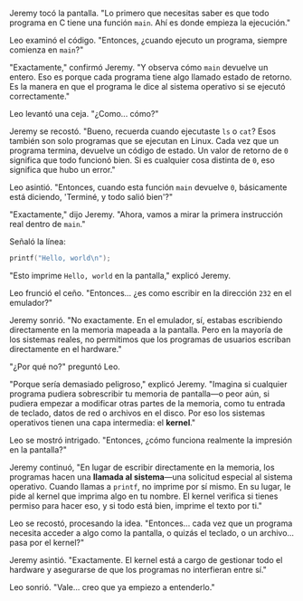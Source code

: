 Jeremy tocó la pantalla. "Lo primero que necesitas saber es que todo programa en C tiene una función `main`. Ahí es donde empieza la ejecución."

Leo examinó el código. "Entonces, ¿cuando ejecuto un programa, siempre comienza en `main`?"

"Exactamente," confirmó Jeremy. "Y observa cómo `main` devuelve un entero. Eso es porque cada programa tiene algo llamado estado de retorno. Es la manera en que el programa le dice al sistema operativo si se ejecutó correctamente."

Leo levantó una ceja. "¿Como... cómo?"

Jeremy se recostó. "Bueno, recuerda cuando ejecutaste `ls` o `cat`? Esos también son solo programas que se ejecutan en Linux. Cada vez que un programa termina, devuelve un código de estado. Un valor de retorno de `0` significa que todo funcionó bien. Si es cualquier cosa distinta de `0`, eso significa que hubo un error."

Leo asintió. "Entonces, cuando esta función `main` devuelve `0`, básicamente está diciendo, 'Terminé, y todo salió bien'?"

"Exactamente," dijo Jeremy. "Ahora, vamos a mirar la primera instrucción real dentro de `main`."

Señaló la línea:

```c
printf("Hello, world\n");
```

"Esto imprime `Hello, world` en la pantalla," explicó Jeremy.

Leo frunció el ceño. "Entonces... ¿es como escribir en la dirección `232` en el emulador?"

Jeremy sonrió. "No exactamente. En el emulador, sí, estabas escribiendo directamente en la memoria mapeada a la pantalla. Pero en la mayoría de los sistemas reales, no permitimos que los programas de usuarios escriban directamente en el hardware."

"¿Por qué no?" preguntó Leo.

"Porque sería demasiado peligroso," explicó Jeremy. "Imagina si cualquier programa pudiera sobrescribir tu memoria de pantalla—o peor aún, si pudiera empezar a modificar otras partes de la memoria, como tu entrada de teclado, datos de red o archivos en el disco. Por eso los sistemas operativos tienen una capa intermedia: el **kernel**."

Leo se mostró intrigado. "Entonces, ¿cómo funciona realmente la impresión en la pantalla?"

Jeremy continuó, "En lugar de escribir directamente en la memoria, los programas hacen una **llamada al sistema**—una solicitud especial al sistema operativo. Cuando llamas a `printf`, no imprime por sí mismo. En su lugar, le pide al kernel que imprima algo en tu nombre. El kernel verifica si tienes permiso para hacer eso, y si todo está bien, imprime el texto por ti."

Leo se recostó, procesando la idea. "Entonces... cada vez que un programa necesita acceder a algo como la pantalla, o quizás el teclado, o un archivo... pasa por el kernel?"

Jeremy asintió. "Exactamente. El kernel está a cargo de gestionar todo el hardware y asegurarse de que los programas no interfieran entre sí."

Leo sonrió. "Vale... creo que ya empiezo a entenderlo."